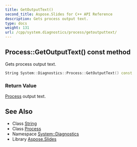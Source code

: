 ```yaml
---
title: GetOutputText()
second_title: Aspose.Slides for C++ API Reference
description: Gets process output text.
type: docs
weight: 131
url: /cpp/system.diagnostics/process/getoutputtext/
---
```

## Process::GetOutputText() const method


Gets process output text.

```cpp
String System::Diagnostics::Process::GetOutputText() const
```


### Return Value

[Process](../) output text.

## See Also

* Class [String](../../system/string/)
* Class [Process](./)
* Namespace [System::Diagnostics](../)
* Library [Aspose.Slides](../../)